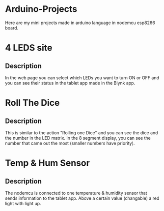 # Arduino-Projects
Here are my mini projects made in arduino language in nodemcu esp8266 board.

# 4 LEDS site
## Description
In the web page you can select which LEDs you want to turn ON or OFF and you can see their status in the tablet app made in the Blynk app.

# Roll The Dice
## Description
This is similar to the action "Rolling one Dice" and you can see the dice and the number in the LED matrix. In the 8 segment display, you can see the number that came out the most (smaller numbers have priority).

# Temp & Hum Sensor
## Description
The nodemcu is connected to one temperature & humidity sensor that sends information to the tablet app.
Above a certain value (changable) a red light with light up.


 
